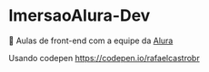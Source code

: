 # ImersaoAlura-Dev

🌊 Aulas de front-end com a equipe da <a href="https://imersao.dev/aulas/aula01-conversor-moedas-variaveis?utm_source=ActiveCampaign&utm_medium=email&utm_content=Aulas+da+Imers%C3%A3oDev+at%C3%A9+agora&utm_campaign=%5BIMERS%C3%83O+DEV%5D+%28Inscri%C3%A7%C3%A3o%29+Confirma%C3%A7%C3%A3o+de+inscri%C3%A7%C3%A3o">Alura</a>

Usando codepen https://codepen.io/rafaelcastrobr


